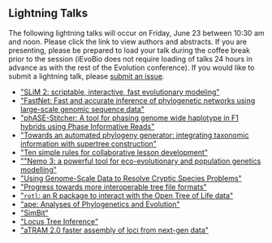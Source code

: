 ## Lightning Talks

The following lightning talks will occur on Friday, June 23 between 10:30 am and noon. 
Please click the link to view authors and abstracts. If you are presenting, 
please be prepared to load your talk during the coffee break prior to the session 
(iEvoBio does not require loading of talks 24 hours in advance as with the rest of the Evolution conference). 
If you would like to submit a lightning talk, please [submit an issue](https://github.com/2017-iEvoBio/organization/issues).

* ["SLiM 2: scriptable, interactive, fast evolutionary modeling"](https://github.com/2017-iEvoBio/organization/issues/13)
* ["FastNet: Fast and accurate inference of phylogenetic networks using large-scale genomic sequence data"](https://github.com/2017-iEvoBio/organization/issues/14)
* ["phASE-Stitcher: A tool for phasing genome wide haplotype in F1 hybrids using Phase Informative Reads"](https://github.com/2017-iEvoBio/organization/issues/16)
* ["Towards an automated phylogeny generator: integrating taxonomic information with supertree construction"](https://github.com/2017-iEvoBio/organization/issues/18)
* ["Ten simple rules for collaborative lesson development"](https://github.com/2017-iEvoBio/organization/issues/24)
* [""Nemo 3: a powerful tool for eco-evolutionary and population genetics modelling"](https://github.com/2017-iEvoBio/organization/issues/26)
* ["Using Genome-Scale Data to Resolve Cryptic Species Problems"](https://github.com/2017-iEvoBio/organization/issues/28)
* ["Progress towards more interoperable tree file formats"](https://github.com/2017-iEvoBio/organization/issues/32)
* ["`rotl`: an R package to interact with the Open Tree of Life data"](https://github.com/2017-iEvoBio/organization/issues/34)
* ["ape: Analyses of Phylogenetics and Evolution"](https://github.com/2017-iEvoBio/organization/issues/35)
* ["SimBit"](https://github.com/2017-iEvoBio/organization/issues/37)
* ["Locus Tree Inference"](https://github.com/2017-iEvoBio/organization/issues/38)
* ["aTRAM 2.0 faster assembly of loci from next-gen data"](https://github.com/2017-iEvoBio/organization/issues/39)
